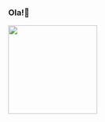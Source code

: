 ### Ola!👋

<div>
  <a href="https://github.com/esdrasbsbmorais">
  <img height="180em" src="https://github-readme-stats.vercel.app/api?username=esdrasbsbmorais&show_icons=false&theme=tokyonight&include_all_commits=true&count_private=true"/>
</div>
